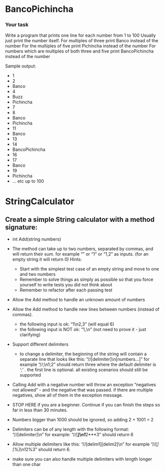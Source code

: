 
# BancoPichincha

### Your task
Write a program that prints one line for each number from 1 to 100
Usually just print the number itself.
For multiples of three print Banco instead of the number
For the multiples of five print Pichincha instead of the number
For numbers which are multiples of both three and five print BancoPichincha instead of the number
 
Sample output:
 
- 1
- 2
- Banco
- 4
- Buzz
- Pichincha
- 7
- 8
- Banco
- Pichincha
- 11
- Banco
- 13
- 14
- BancoPichincha
- 16
- 17
- Banco
- 19
- Pichincha
- ... etc up to 100


# StringCalculator
## Create a simple String calculator with a method signature:

- int Add(string numbers)

- The method can take up to two numbers, separated by commas, and will return their sum. 
for example “” or “1” or “1,2” as inputs.
(for an empty string it will return 0) 
Hints:
  - Start with the simplest test case of an empty string and move to one and two numbers
  - Remember to solve things as simply as possible so that you force yourself to write tests you did not think about
  - Remember to refactor after each passing test
- Allow the Add method to handle an unknown amount of numbers
- Allow the Add method to handle new lines between numbers (instead of commas).
  - the following input is ok: “1\n2,3” (will equal 6)
  - the following input is NOT ok: “1,\n” (not need to prove it - just clarifying)
 
- Support different delimiters
  - to change a delimiter, the beginning of the string will contain a separate line that looks like this: “//[delimiter]\n[numbers…]” for example “//;\n1;2” should return three where the default delimiter is ‘;’ .
  the first line is optional. all existing scenarios should still be supported

- Calling Add with a negative number will throw an exception “negatives not allowed” - and the negative that was passed. 
  if there are multiple negatives, show all of them in the exception message.

- STOP HERE if you are a beginner. Continue if you can finish the steps so far in less than 30 minutes.

- Numbers bigger than 1000 should be ignored, so adding 2 + 1001 = 2

- Delimiters can be of any length with the following format: “//[delimiter]\n” for example: “//[***]\n1***2***3” should return 6

- Allow multiple delimiters like this: “//[delim1][delim2]\n” for example “//[*][%]\n1*2%3” should return 6.

- make sure you can also handle multiple delimiters with length longer than one char

